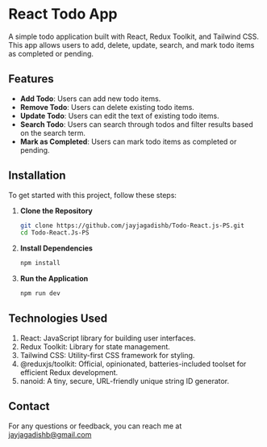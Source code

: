 # React Todo App

A simple todo application built with React, Redux Toolkit, and Tailwind CSS. This app allows users to add, delete, update, search, and mark todo items as completed or pending.

## Features

- **Add Todo**: Users can add new todo items.
- **Remove Todo**: Users can delete existing todo items.
- **Update Todo**: Users can edit the text of existing todo items.
- **Search Todo**: Users can search through todos and filter results based on the search term.
- **Mark as Completed**: Users can mark todo items as completed or pending.

## Installation

To get started with this project, follow these steps:

1. **Clone the Repository**

   ```bash
   git clone https://github.com/jayjagadishb/Todo-React.js-PS.git
   cd Todo-React.Js-PS
   
2. **Install Dependencies**

   ```bash
   npm install

3. **Run the Application**

   ```bash
   npm run dev


## Technologies Used
 1. React: JavaScript library for building user interfaces.
 2. Redux Toolkit: Library for state management.
 3. Tailwind CSS: Utility-first CSS framework for styling.
 4. @reduxjs/toolkit: Official, opinionated, batteries-included toolset for efficient Redux development.
 5. nanoid: A tiny, secure, URL-friendly unique string ID generator.



## Contact
For any questions or feedback, you can reach me at jayjagadishb@gmail.com
